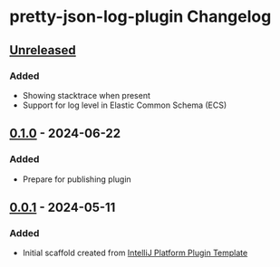 <!-- Keep a Changelog guide -> https://keepachangelog.com -->

# pretty-json-log-plugin Changelog

## [Unreleased]

### Added

- Showing stacktrace when present
- Support for log level in Elastic Common Schema (ECS)

## [0.1.0] - 2024-06-22

### Added

- Prepare for publishing plugin

## [0.0.1] - 2024-05-11

### Added

- Initial scaffold created
  from [IntelliJ Platform Plugin Template](https://github.com/JetBrains/intellij-platform-plugin-template)

[Unreleased]: https://github.com/orangain/pretty-json-log-plugin/compare/v0.1.0...HEAD

[0.1.0]: https://github.com/orangain/pretty-json-log-plugin/commits/v0.1.0

[0.0.1]: https://github.com/orangain/pretty-json-log-plugin/commits/v0.0.1
